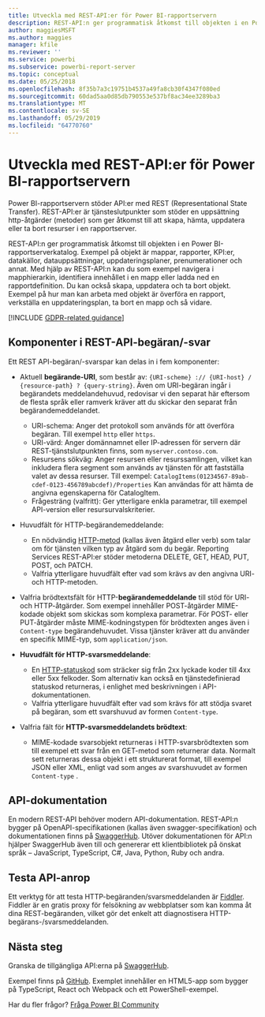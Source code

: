 ```yaml
---
title: Utveckla med REST-API:er för Power BI-rapportservern
description: REST-API:n ger programmatisk åtkomst till objekten i en Power BI-rapportserverkatalog.
author: maggiesMSFT
ms.author: maggies
manager: kfile
ms.reviewer: ''
ms.service: powerbi
ms.subservice: powerbi-report-server
ms.topic: conceptual
ms.date: 05/25/2018
ms.openlocfilehash: 8f35b7a3c19751b4537a49fa8cb30f4347f080ed
ms.sourcegitcommit: 60dad5aa0d85db790553e537bf8ac34ee3289ba3
ms.translationtype: MT
ms.contentlocale: sv-SE
ms.lasthandoff: 05/29/2019
ms.locfileid: "64770760"
---
```

# <a name="develop-with-the-rest-apis-for-power-bi-report-server"></a>Utveckla med REST-API:er för Power BI-rapportservern

Power BI-rapportservern stöder API:er med REST (Representational State Transfer). REST-API:er är tjänsteslutpunkter som stöder en uppsättning http-åtgärder (metoder) som ger åtkomst till att skapa, hämta, uppdatera eller ta bort resurser i en rapportserver.

REST-API:n ger programmatisk åtkomst till objekten i en Power BI-rapportserverkatalog. Exempel på objekt är mappar, rapporter, KPI:er, datakällor, datauppsättningar, uppdateringsplaner, prenumerationer och annat. Med hjälp av REST-API:n kan du som exempel navigera i mapphierarkin, identifiera innehållet i en mapp eller ladda ned en rapportdefinition. Du kan också skapa, uppdatera och ta bort objekt. Exempel på hur man kan arbeta med objekt är överföra en rapport, verkställa en uppdateringsplan, ta bort en mapp och så vidare.

[!INCLUDE [GDPR-related guidance](../includes/gdpr-hybrid-note.md)]

## <a name="components-of-a-rest-api-requestresponse"></a>Komponenter i REST-API-begäran/-svar

Ett REST API-begäran/-svarspar kan delas in i fem komponenter:

* Aktuell **begärande-URI**, som består av: `{URI-scheme} :// {URI-host} / {resource-path} ? {query-string}`. Även om URI-begäran ingår i begärandets meddelandehuvud, redovisar vi den separat här eftersom de flesta språk eller ramverk kräver att du skickar den separat från begärandemeddelandet.
  
  * URI-schema: Anger det protokoll som används för att överföra begäran. Till exempel `http` eller `https`.
  * URI-värd: Anger domännamnet eller IP-adressen för servern där REST-tjänstslutpunkten finns, som `myserver.contoso.com`.
  * Resursens sökväg: Anger resursen eller resurssamlingen, vilket kan inkludera flera segment som används av tjänsten för att fastställa valet av dessa resurser. Till exempel: `CatalogItems(01234567-89ab-cdef-0123-456789abcdef)/Properties` Kan användas för att hämta de angivna egenskaperna för CatalogItem.
  * Frågesträng (valfritt): Ger ytterligare enkla parametrar, till exempel API-version eller resursurvalskriterier.
* Huvudfält för HTTP-begärandemeddelande:
  
  * En nödvändig [HTTP-metod](https://www.w3.org/Protocols/rfc2616/rfc2616-sec9.html) (kallas även åtgärd eller verb) som talar om för tjänsten vilken typ av åtgärd som du begär. Reporting Services REST-API:er stöder metoderna DELETE, GET, HEAD, PUT, POST, och PATCH.
  * Valfria ytterligare huvudfält efter vad som krävs av den angivna URI- och HTTP-metoden.
* Valfria brödtextsfält för HTTP-**begärandemeddelande** till stöd för URI- och HTTP-åtgärder. Som exempel innehåller POST-åtgärder MIME-kodade objekt som skickas som komplexa parametrar. För POST- eller PUT-åtgärder måste MIME-kodningstypen för brödtexten anges även i `Content-type` begärandehuvudet. Vissa tjänster kräver att du använder en specifik MIME-typ, som `application/json`.
* **Huvudfält för HTTP-svarsmeddelande**:
  
  * En [HTTP-statuskod](http://www.w3.org/Protocols/HTTP/HTRESP.html) som sträcker sig från 2xx lyckade koder till 4xx eller 5xx felkoder. Som alternativ kan också en tjänstedefinierad statuskod returneras, i enlighet med beskrivningen i API-dokumentationen.
  * Valfria ytterligare huvudfält efter vad som krävs för att stödja svaret på begäran, som ett svarshuvud av formen `Content-type`.
* Valfria fält för **HTTP-svarsmeddelandets brödtext**:
  
  * MIME-kodade svarsobjekt returneras i HTTP-svarsbrödtexten som till exempel ett svar från en GET-metod som returnerar data. Normalt sett returneras dessa objekt i ett strukturerat format, till exempel JSON eller XML, enligt vad som anges av svarshuvudet av formen `Content-type` .

## <a name="api-documentation"></a>API-dokumentation

En modern REST-API behöver modern API-dokumentation. REST-API:n bygger på OpenAPI-specifikationen (kallas även swagger-specifikation) och dokumentationen finns på [SwaggerHub](https://app.swaggerhub.com/apis/microsoft-rs/PBIRS/2.0). Utöver dokumentationen för API:n hjälper SwaggerHub även till och genererar ett klientbibliotek på önskat språk – JavaScript, TypeScript, C#, Java, Python, Ruby och andra.

## <a name="testing-api-calls"></a>Testa API-anrop

Ett verktyg för att testa HTTP-begäranden/svarsmeddelanden är [Fiddler](http://www.telerik.com/fiddler). Fiddler är en gratis proxy för felsökning av webbplatser som kan komma åt dina REST-begäranden, vilket gör det enkelt att diagnostisera HTTP-begärans-/svarsmeddelanden.

## <a name="next-steps"></a>Nästa steg

Granska de tillgängliga API:erna på [SwaggerHub](https://app.swaggerhub.com/apis/microsoft-rs/PBIRS/2.0).

Exempel finns på [GitHub](https://github.com/Microsoft/Reporting-Services). Exemplet innehåller en HTML5-app som bygger på TypeScript, React och Webpack och ett PowerShell-exempel.

Har du fler frågor? [Fråga Power BI Community](https://community.powerbi.com/)